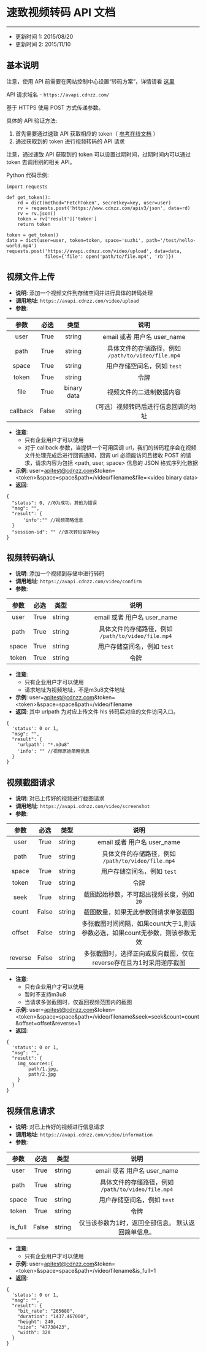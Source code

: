 
# 速致视频转码 API 文档
------------

* 更新时间 1: 2015/08/20
* 更新时间 2: 2015/11/10

## 基本说明

注意，使用 API 前需要在网站控制中心设置“转码方案”，详情请看 [这里](../user-guide/transcode/)

API 请求域名 - `https://avapi.cdnzz.com/`

基于 HTTPS 使用 POST 方式传递参数。

具体的 API 验证方法:

  1. 首先需要通过速致 API 获取相应的 token（ [参考在线文档](https://docs.cdnzz.com/dev/api-v3/#token) ）
  2. 通过获取到的 token 进行视频转码的 API 请求

注意，通过速致 API 获取到的 token 可以设置过期时间，过期时间内可以通过 token 去调用别的相关 API。

Python 代码示例:

```
import requests

def get_token():
    rd = dict(method="FetchToken", secretkey=key, user=user)
    rv = requests.post('https://www.cdnzz.com/apiv3/json', data=rd)
    rv = rv.json()
    token = rv['result']['token']
    return token

token = get_token()
data = dict(user=user, token=token, space='suzhi', path='/test/hello-world.mp4')
requests.post('https://avapi.cdnzz.com/video/upload', data=data,
              files={'file': open('path/to/file.mp4', 'rb')})
```

## 视频文件上传
- **说明**: 添加一个视频文件到存储空间并进行具体的转码处理
- **调用地址**: `https://avapi.cdnzz.com/video/upload`
- **参数**:

| 参数  |     必选  |   类型  | 说明 |
| :-----:  | :---: | :----:  | :-----------------------------------:  |
| user | True | string | email 或者 用户名 user_name |
| path | True | string | 具体文件的存储路径，例如 `/path/to/video/file.mp4` |
| space | True | string | 用户存储空间名，例如 `test` |
| token | True | string | 令牌 |
| file | True | binary data | 视频文件的二进制数据内容 |
| callback | False | string | （可选）视频转码后进行信息回调的地址 |

- **注意**:
    - 只有企业用户才可以使用
    - 对于 callback 参数，当提供一个可用回调 url，我们的转码程序会在视频文件处理完成后进行回调通知，回调 url 必须能访问且接收 POST 的请求，请求内容为包括 <path, user, space\> 信息的 JSON 格式序列化数据
- **示例**:
user=apitest@cdnzz.com&token=<token\>&space=space&path=/video/filename&file=<video binary data\>
- **返回**:

```
{
  "status": 0, //0为成功，其他为错误
  "msg": "",
  "result": {
      'info':"" //视频简略信息
  }
  "session-id": "" //该次转码留存key
}
```

## 视频转码确认
- **说明**: 添加一个视频到存储中进行转码
- **调用地址**: `https://avapi.cdnzz.com/video/confirm`
- **参数**:

| 参数  |     必选  |   类型  | 说明 |
| :-----:  | :---: | :----:  | :-----------------------------------:  |
| user | True | string | email 或者 用户名 user_name |
| path | True | string | 具体文件的存储路径，例如 `/path/to/video/file.mp4` |
| space | True | string | 用户存储空间名，例如 `test` |
| token | True | string | 令牌 |

- **注意**:
    - 只有企业用户才可以使用
    - 请求地址为视频地址，不是m3u8文件地址
- **示例**:
user=apitest@cdnzz.com&token=<token\>&space=space&path=/video/filename
- **返回**:
其中 urlpath 为对应上传文件 hls 转码后对应的文件访问入口。

```
{
  'status': 0 or 1,
  "msg": "",
  "result": {
    'urlpath': "*.m3u8"
    'info': "" //视频原始简略信息
  }
}
```


## 视频截图请求
- **说明**: 对已上传好的视频进行截图请求
- **调用地址**: `https://avapi.cdnzz.com/video/screenshot`
- **参数**:

| 参数  |     必选  |   类型  | 说明 |
| :-----:  | :---: | :----:  | :-----------------------------------:  |
| user | True | string | email 或者 用户名 user_name |
| path | True | string | 具体文件的存储路径，例如 `/path/to/video/file.mp4` |
| space | True | string | 用户存储空间名，例如 `test` |
| token | True | string | 令牌 |
| seek | True | string | 截图起始秒数，不可超出视频长度，例如`20` |
| count | False | string | 截图数量，如果无此参数则请求单张截图 |
| offset | False | string | 多张截图时间间隔，如果count大于1,则该参数必选，如果count无参数，则该参数无效 |
| reverse | False | string | 多张截图时，选择正向或反向截图，仅在reverse存在且为1时采用逆序截图 |

- **注意**:
    - 只有企业用户才可以使用
    - 暂时不支持m3u8
    - 当请求多张截图时，仅返回视频范围内的截图
- **示例**:
user=apitest@cdnzz.com&token=<token\>&space=space&path=/video/filename&seek=seek&count=count&offset=offset&reverse=1
- **返回**:


```
{
  'status': 0 or 1,
  "msg": "",
  "result": {
    img_sources:{
        path/1.jpg,
        path/2.jpg
    }
  }
}
```


## 视频信息请求
- **说明**: 对已上传好的视频进行信息请求
- **调用地址**: `https://avapi.cdnzz.com/video/information`
- **参数**:

| 参数  |     必选  |   类型  | 说明 |
| :-----:  | :---: | :----:  | :-----------------------------------:  |
| user | True | string | email 或者 用户名 user_name |
| path | True | string | 具体文件的存储路径，例如 `/path/to/video/file.mp4` |
| space | True | string | 用户存储空间名，例如 `test` |
| token | True | string | 令牌 |
| is_full | False | string | 仅当该参数为1时，返回全部信息。 默认返回简单信息。 |

- **注意**:
    - 只有企业用户才可以使用
- **示例**:
user=apitest@cdnzz.com&token=<token\>&space=space&path=/video/filename&is_full=1
- **返回**:


```
{
  'status': 0 or 1,
  "msg": "",
  "result": {
    "bit_rate": "265680", 
    "duration": "1437.467000", 
    "height": 240, 
    "size": "47738423", 
    "width": 320
  }
}
```
